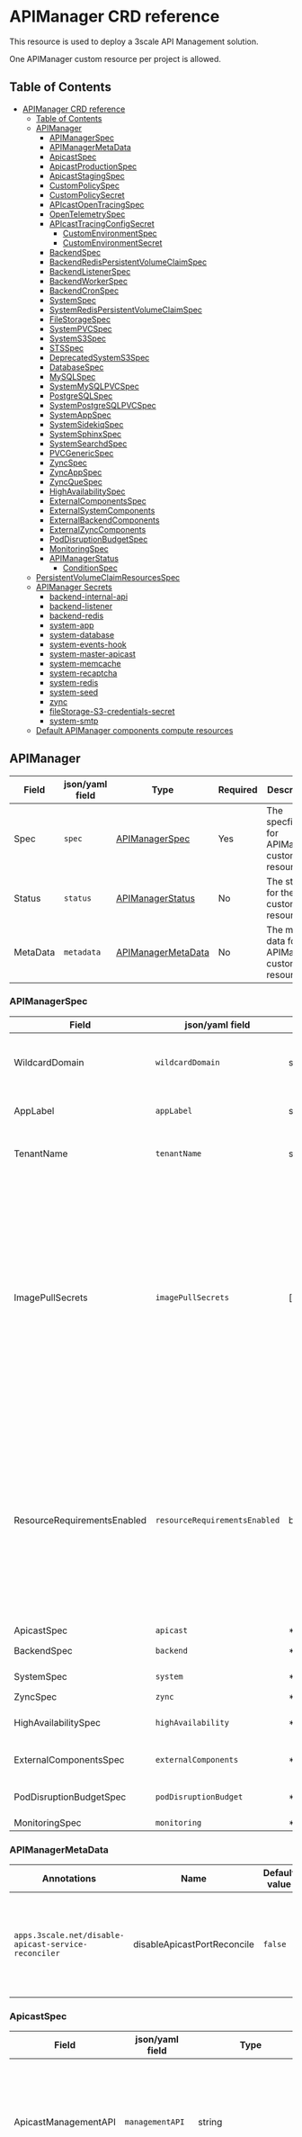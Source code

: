 # APIManager CRD reference

This resource is used to deploy a 3scale API Management solution.

One APIManager custom resource per project is allowed.

## Table of Contents

<!--ts-->
* [APIManager CRD reference](#apimanager-crd-reference)
   * [Table of Contents](#table-of-contents)
   * [APIManager](#apimanager)
      * [APIManagerSpec](#apimanagerspec)
      * [APIManagerMetaData](#apimanagermetadata)
      * [ApicastSpec](#apicastspec)
      * [ApicastProductionSpec](#apicastproductionspec)
      * [ApicastStagingSpec](#apicaststagingspec)
      * [CustomPolicySpec](#custompolicyspec)
      * [CustomPolicySecret](#custompolicysecret)
      * [APIcastOpenTracingSpec](#apicastopentracingspec)
      * [OpenTelemetrySpec](#opentelemetryspec)
      * [APIcastTracingConfigSecret](#apicasttracingconfigsecret)
         * [CustomEnvironmentSpec](#customenvironmentspec)
         * [CustomEnvironmentSecret](#customenvironmentsecret)
      * [BackendSpec](#backendspec)
      * [BackendRedisPersistentVolumeClaimSpec](#backendredispersistentvolumeclaimspec)
      * [BackendListenerSpec](#backendlistenerspec)
      * [BackendWorkerSpec](#backendworkerspec)
      * [BackendCronSpec](#backendcronspec)
      * [SystemSpec](#systemspec)
      * [SystemRedisPersistentVolumeClaimSpec](#systemredispersistentvolumeclaimspec)
      * [FileStorageSpec](#filestoragespec)
      * [SystemPVCSpec](#systempvcspec)
      * [SystemS3Spec](#systems3spec)
      * [STSSpec](#stsspec)
      * [DeprecatedSystemS3Spec](#deprecatedsystems3spec)
      * [DatabaseSpec](#databasespec)
      * [MySQLSpec](#mysqlspec)
      * [SystemMySQLPVCSpec](#systemmysqlpvcspec)
      * [PostgreSQLSpec](#postgresqlspec)
      * [SystemPostgreSQLPVCSpec](#systempostgresqlpvcspec)
      * [SystemAppSpec](#systemappspec)
      * [SystemSidekiqSpec](#systemsidekiqspec)
      * [SystemSphinxSpec](#systemsphinxspec)
      * [SystemSearchdSpec](#systemsearchdspec)
      * [PVCGenericSpec](#pvcgenericspec)
      * [ZyncSpec](#zyncspec)
      * [ZyncAppSpec](#zyncappspec)
      * [ZyncQueSpec](#zyncquespec)
      * [HighAvailabilitySpec](#highavailabilityspec)
      * [ExternalComponentsSpec](#externalcomponentsspec)
      * [ExternalSystemComponents](#externalsystemcomponents)
      * [ExternalBackendComponents](#externalbackendcomponents)
      * [ExternalZyncComponents](#externalzynccomponents)
      * [PodDisruptionBudgetSpec](#poddisruptionbudgetspec)
      * [MonitoringSpec](#monitoringspec)
      * [APIManagerStatus](#apimanagerstatus)
         * [ConditionSpec](#conditionspec)
   * [PersistentVolumeClaimResourcesSpec](#persistentvolumeclaimresourcesspec)
   * [APIManager Secrets](#apimanager-secrets)
      * [backend-internal-api](#backend-internal-api)
      * [backend-listener](#backend-listener)
      * [backend-redis](#backend-redis)
      * [system-app](#system-app)
      * [system-database](#system-database)
      * [system-events-hook](#system-events-hook)
      * [system-master-apicast](#system-master-apicast)
      * [system-memcache](#system-memcache)
      * [system-recaptcha](#system-recaptcha)
      * [system-redis](#system-redis)
      * [system-seed](#system-seed)
      * [zync](#zync)
      * [fileStorage-S3-credentials-secret](#filestorage-s3-credentials-secret)
      * [system-smtp](#system-smtp)
   * [Default APIManager components compute resources](#default-apimanager-components-compute-resources)
<!--te-->

## APIManager

| **Field** | **json/yaml field**| **Type** | **Required** | **Description** |
| --- | --- | --- | --- | --- |
| Spec | `spec` | [APIManagerSpec](#APIManagerSpec) | Yes | The specfication for APIManager custom resource |
| Status | `status` | [APIManagerStatus](#APIManagerStatus) | No | The status for the custom resource  |
| MetaData | `metadata` | [APIManagerMetaData](#APIManagerMetaData) | No | The meta data for APIManager custom resource    |

### APIManagerSpec

| **Field** | **json/yaml field**| **Type** | **Required** | **Default value** | **Description** |
| --- | --- | --- | --- | --- | --- |
| WildcardDomain | `wildcardDomain` | string | Yes | N/A | Root domain for the wildcard routes. Eg. example.com will generate 3scale-admin.example.com. |
| AppLabel | `appLabel` | string | No | `3scale-api-management` | The value of the `app` label that will be applied to the API management solution
| TenantName | `tenantName` | string | No | `3scale` | Tenant name under the root that Admin UI will be available with -admin suffix.
| ImagePullSecrets | `imagePullSecrets` | \[\][corev1.LocalObjectReference](https://kubernetes.io/docs/reference/generated/kubernetes-api/v1.25/#localobjectreference-v1-core) | No | `[ { name: "threescale-registry-auth" } ]` | List of image pull secrets to be used on the managed Deployments ServiceAccounts. See [imagePullSecrets field in K8s ServiceAccount documentation](https://kubernetes.io/docs/reference/generated/kubernetes-api/v1.25/#serviceaccount-v1-core) for details on Image pull secrets. If not specified, `threescale-registry-auth` is used. Secret names that contain `dockercfg-` or `token-` anywhere in part of its name cannot be specified. If an update to this attribute is performed the corresponding Deployment pods have to be redeployed by the user to make the changes effective |
| ResourceRequirementsEnabled | `resourceRequirementsEnabled` | bool | No | `true` | When true, 3Scale API management solution is deployed with the optimal resource requirements and limits. Setting this to false removes those resource requirements. ***Warning*** Only set it to false for development and evaluation environments. When set to `true`, default compute resources are set for the APIManager components. See [Default APIManager components compute resources](#Default-APIManager-components-compute-resources) to see the default assigned values |
| ApicastSpec | `apicast` | \*ApicastSpec | No | See [ApicastSpec](#ApicastSpec) | Spec of the Apicast part |
| BackendSpec | `backend` | \*BackendSpec | No | See [BackendSpec](#BackendSpec) reference | Spec of the Backend part |
| SystemSpec  | `system`  | \*SystemSpec  | No | See [SystemSpec](#SystemSpec) reference | Spec of the System part |
| ZyncSpec    | `zync`    | \*ZyncSpec    | No | See [ZyncSpec](#ZyncSpec) reference | Spec of the Zync part    |
| HighAvailabilitySpec | `highAvailability` | \*HighAvailabilitySpec | No | **[DEPRECATED**] See [ExternalComponentsSpec](#ExternalComponentsSpec) reference | |
| ExternalComponentsSpec | `externalComponents` | \*ExternalComponentsSpec | No | See [ExternalComponentsSpec](#ExternalComponentsSpec) reference | Spec of the ExternalComponentsSpec part |
| PodDisruptionBudgetSpec | `podDisruptionBudget` | \*PodDisruptionBudgetSpec | No | See [PodDisruptionBudgetSpec](#PodDisruptionBudgetSpec) reference | Spec of the PodDisruptionBudgetSpec part |
| MonitoringSpec | `monitoring` | \*MonitoringSpec | No | Disabled | [MonitoringSpec](#MonitoringSpec) reference |

### APIManagerMetaData

| **Annotations**  | **Name** | **Default value** | **Description** |
| --- | --- | --- | --- |
| `apps.3scale.net/disable-apicast-service-reconciler` | disableApicastPortReconcile | `false` | Can be `true` or `false` - will disable apicast service port reconcile when true |

### ApicastSpec

| **Field** | **json/yaml field**| **Type** | **Required** | **Default value** | **Description** |
| --- | --- | --- | --- | --- | --- |
| ApicastManagementAPI | `managementAPI` | string | No | `status` | Scope of the APIcast Management API. Can be disabled, status or debug. At least status required for health checks |
| OpenSSLVerify | `openSSLVerify` | bool | No | `false` | Turn on/off the OpenSSL peer verification when downloading the configuration |
| IncludeResponseCodes  | `responseCodes` | bool | No | `true` | Enable logging response codes in APIcast |
| RegistryURL | `registryURL` | string | No | `http://apicast-staging:8090/policies` | The URL to point to APIcast policies registry management |
| Image | `image` | string | No | nil | Used to overwrite the desired container image for Apicast |
| ProductionSpec | `productionSpec` | \*ApicastProductionSpec | No | See [ApicastProductionSpec](#ApicastProductionSpec) reference | Spec of APIcast production part |
| StagingSpec | `stagingSpec` | \*ApicastStagingSpec | No | See [ApicastStagingSpec](#ApicastStagingSpec) reference | Spec of APIcast staging part |

### ApicastProductionSpec

| **Field** | **json/yaml field**| **Type** | **Required** | **Default value** | **Description** |
| --- | --- | --- | --- | --- | --- |
| Replicas | `replicas` | integer | No | 1 | Number of Pod replicas of the `apicast-production` deployment |
| Affinity | `affinity` | [v1.Affinity](https://kubernetes.io/docs/reference/generated/kubernetes-api/v1.25/#affinity-v1-core) | No | `nil` | Affinity is a group of affinity scheduling rules |
| Tolerations | `tolerations` | \[\][v1.Tolerations](https://kubernetes.io/docs/reference/generated/kubernetes-api/v1.25/#toleration-v1-core) | No | `nil` | Tolerations allow pods to schedule onto nodes with matching taints |
| Resources | `resources` | [v1.ResourceRequirements](https://kubernetes.io/docs/reference/generated/kubernetes-api/v1.25/#resourcerequirements-v1-core) | No | `nil` | Resources describes the compute resource requirements. Takes precedence over `spec.resourceRequirementsEnabled` with replace behavior |
| Workers | `workers` | integer | No | Automatically computed. Check [apicast doc](https://github.com/3scale/APIcast/blob/master/doc/parameters.md#apicast_workers) for further info. | Defines the number of worker processes |
| LogLevel | `logLevel` | string | No | N/A | Log level for the OpenResty logs  (see [docs](https://github.com/3scale/APIcast/blob/master/doc/parameters.md#apicast_log_level)) |
| CustomPolicies | `customPolicies` | [][CustomPolicySpec](#CustomPolicySpec) | No | N/A | List of custom policies |
| OpenTracing | `openTracing` | [APIcastOpenTracingSpec](#APIcastOpenTracingSpec) | No | N/A | **[DEPRECATED]** Use `openTelementry` instead. Contains the OpenTracing integration configuration |
| OpenTelemetry | `openTelemetry` | [OpenTelemetrySpec](#OpenTelemetrySpec) | No | N/A | contains the OpenTelemetry integration configuration |
| CustomEnvironments | `customEnvironments` | [][CustomEnvironmentSpec](#CustomEnvironmentSpec) | No | N/A | List of custom environments |
| HTTPSPort | `httpsPort` | int | No | **8443** only when `httpsCertificateSecretRef` is provided | Controls on which port APIcast should start listening for HTTPS connections. Do not use `8080` as HTTPS port (see [docs](https://github.com/3scale/APIcast/blob/master/doc/parameters.md#apicast_https_port)) |
| HTTPSVerifyDepth | `httpsVerifyDepth` | int | No | N/A | Defines the maximum length of the client certificate chain. (see [docs](https://github.com/3scale/APIcast/blob/master/doc/parameters.md#apicast_https_verify_depth)) |
| HTTPSCertificateSecretRef | `httpsCertificateSecretRef` | LocalObjectReference | No | APIcast has a default certificate used when `httpsPort` is provided | References secret containing the X.509 certificate in the PEM format and the X.509 certificate secret key |
| AllProxy | `allProxy` | string | No | N/A | Specifies a HTTP(S) proxy to be used for connecting to services if a protocol-specific proxy is not specified. Authentication is not supported. Format is: `<scheme>://<host>:<port>` (see [docs](https://github.com/3scale/APIcast/blob/master/doc/parameters.md#all_proxy-all_proxy)) |
| HTTPProxy | `httpProxy` | string | No | N/A | Specifies a HTTP(S) Proxy to be used for connecting to HTTP services. Authentication is not supported. Format is: `<scheme>://<host>:<port>` (see [docs](https://github.com/3scale/APIcast/blob/master/doc/parameters.md#http_proxy-http_proxy)) |
| HTTPSProxy | `httpsProxy` | string | No | N/A | Specifies a HTTP(S) Proxy to be used for connecting to HTTPS services. Authentication is not supported. Format is: `<scheme>://<host>:<port>` (see [docs](https://github.com/3scale/APIcast/blob/master/doc/parameters.md#https_proxy-https_proxy)) |
| NoProxy | `noProxy` | string | No | N/A | Specifies a comma-separated list of hostnames and domain names for which the requests should not be proxied. Setting to a single `*` character, which matches all hosts, effectively disables the proxy (see [docs](https://github.com/3scale/APIcast/blob/master/doc/parameters.md#no_proxy-no_proxy)) |
| ServiceCacheSize | `serviceCacheSize` | int | No | N/A | Specifies the number of services that APICast can store in the internal cache (see [docs](https://github.com/3scale/APIcast/blob/master/doc/parameters.md#apicast_service_cache_size)) |
| PriorityClassName         | `priorityClassName`         | string                                                                                                                                   | No           | N/A                                                                                                                                            | If specified, indicates the pod's priority. "system-node-critical" and "system-cluster-critical" are two special keywords which indicate the highest priorities with the former being the highest priority. Any other name must be defined by creating a PriorityClass object with that name. If not specified, the pod priority will be default or zero if there is no default. (see [docs](https://kubernetes.io/docs/concepts/scheduling-eviction/pod-priority-preemption/))  |
| TopologySpreadConstraints | `topologySpreadConstraints` | \[\][v1.TopologySpreadConstraint](https://kubernetes.io/docs/reference/generated/kubernetes-api/v1.25/#topologyspreadconstraint-v1-core) | No | `nil` | Specifies how to spread matching pods among the given topology |
| Labels | `labels` | map[string]string | No | `nil ` | Specifies labels that should be added to component |
| Annotations | `annotations` | map[string]string | No | `nil ` | Specifies Annotations that should be added to component |
| Hpa | `hpa` | bool | No | `nil` | Enables the horizontal pod autoscaling with default values |



### ApicastStagingSpec

| **Field** | **json/yaml field**| **Type** | **Required** | **Default value** | **Description** |
| --- | --- | --- | --- | --- | --- |
| Replicas | `replicas` | integer | No | 1 | Number of Pod replicas of the `apicast-staging` deployment |
| Affinity | `affinity` | [v1.Affinity](https://kubernetes.io/docs/reference/generated/kubernetes-api/v1.25/#affinity-v1-core) | No | `nil` | Affinity is a group of affinity scheduling rules |
| Tolerations | `tolerations` | \[\][v1.Tolerations](https://kubernetes.io/docs/reference/generated/kubernetes-api/v1.25/#toleration-v1-core) | No | `nil` | Tolerations allow pods to schedule onto nodes with matching taints |
| Resources | `resources` | [v1.ResourceRequirements](https://kubernetes.io/docs/reference/generated/kubernetes-api/v1.25/#resourcerequirements-v1-core) | No | `nil` | Resources describes the compute resource requirements. Takes precedence over `spec.resourceRequirementsEnabled` with replace behavior |
| LogLevel | `logLevel` | string | No | N/A | Log level for the OpenResty logs  (see [docs](https://github.com/3scale/APIcast/blob/master/doc/parameters.md#apicast_log_level)) |
| CustomPolicies | `customPolicies` | [][CustomPolicySpec](#CustomPolicySpec) | No | N/A | List of custom policies |
| OpenTracing | `openTracing` | [APIcastOpenTracingSpec](#APIcastOpenTracingSpec) | No | N/A | **[DEPRECATED]** Use `openTelementry` instead. Contains the OpenTracing integration configuration |
| OpenTelemetry | `openTelemetry` | [OpenTelemetrySpec](#OpenTelemetrySpec) | No | N/A | contains the OpenTelemetry integration configuration |
| CustomEnvironments | `customEnvironments` | [][CustomEnvironmentSpec](#CustomEnvironmentSpec) | No | N/A | List of custom environments |
| HTTPSPort | `httpsPort` | int | No | **8443** only when `httpsCertificateSecretRef` is provided | Controls on which port APIcast should start listening for HTTPS connections. Do not use `8080` as HTTPS port (see [docs](https://github.com/3scale/APIcast/blob/master/doc/parameters.md#apicast_https_port)) |
| HTTPSVerifyDepth | `httpsVerifyDepth` | int | No | N/A | Defines the maximum length of the client certificate chain. (see [docs](https://github.com/3scale/APIcast/blob/master/doc/parameters.md#apicast_https_verify_depth)) |
| HTTPSCertificateSecretRef | `httpsCertificateSecretRef` | LocalObjectReference | No | APIcast has a default certificate used when `httpsPort` is provided | References secret containing the X.509 certificate in the PEM format and the X.509 certificate secret key |
| AllProxy | `allProxy` | string | No | N/A | Specifies a HTTP(S) proxy to be used for connecting to services if a protocol-specific proxy is not specified. Authentication is not supported. Format is: `<scheme>://<host>:<port>` (see [docs](https://github.com/3scale/APIcast/blob/master/doc/parameters.md#all_proxy-all_proxy)) |
| HTTPProxy | `httpProxy` | string | No | N/A | Specifies a HTTP(S) Proxy to be used for connecting to HTTP services. Authentication is not supported. Format is: `<scheme>://<host>:<port>` (see [docs](https://github.com/3scale/APIcast/blob/master/doc/parameters.md#http_proxy-http_proxy)) |
| HTTPSProxy | `httpsProxy` | string | No | N/A | Specifies a HTTP(S) Proxy to be used for connecting to HTTPS services. Authentication is not supported. Format is: `<scheme>://<host>:<port>` (see [docs](https://github.com/3scale/APIcast/blob/master/doc/parameters.md#https_proxy-https_proxy)) |
| NoProxy | `noProxy` | string | No | N/A | Specifies a comma-separated list of hostnames and domain names for which the requests should not be proxied. Setting to a single `*` character, which matches all hosts, effectively disables the proxy (see [docs](https://github.com/3scale/APIcast/blob/master/doc/parameters.md#no_proxy-no_proxy)) |
| ServiceCacheSize | `serviceCacheSize` | int | No | N/A | Specifies the number of services that APICast can store in the internal cache (see [docs](https://github.com/3scale/APIcast/blob/master/doc/parameters.md#apicast_service_cache_size)) |
| PriorityClassName         | `priorityClassName`         | string                                                                                                                                   | No           | N/A                                                                                                                                            | If specified, indicates the pod's priority. "system-node-critical" and "system-cluster-critical" are two special keywords which indicate the highest priorities with the former being the highest priority. Any other name must be defined by creating a PriorityClass object with that name. If not specified, the pod priority will be default or zero if there is no default. (see [docs](https://kubernetes.io/docs/concepts/scheduling-eviction/pod-priority-preemption/)) |
| TopologySpreadConstraints | `topologySpreadConstraints` | \[\][v1.TopologySpreadConstraint](https://kubernetes.io/docs/reference/generated/kubernetes-api/v1.25/#topologyspreadconstraint-v1-core) | No           | `nil`                                                                                                                                          | Specifies how to spread matching pods among the given topology                                                                                                                                                                                                                                          |
| Labels                    | `labels`                    | map[string]string                                                                                                                        | No           | `nil `                                                                                                                                         | Specifies labels that should be added to component                                                                                                                                                                                                                                                                                   |
| Annotations          | `annotations`                    | map[string]string  | No           | `nil `  | Specifies Annotations that should be added to component   |

### CustomPolicySpec

| **json/yaml field** | **Type** | **Required** | **Default value** | **Description** |
| --- | --- | --- | --- | --- |
| `name` | string | Yes | N/A | Name |
| `version` | string | Yes | N/A | Version |
| `secretRef` | LocalObjectReference | Yes | N/A | Secret reference with the policy content. See [CustomPolicySecret](#CustomPolicySecret) for more information.

### CustomPolicySecret

Contains custom policy specific content. Two files,  `init.lua` and `apicast-policy.json`, are required, but more can be added optionally.

Some examples are available [here](/doc/adding-custom-policies.md)

| **Field** | **Description** |
| --- | --- |
| `init.lua` | Custom policy lua code entry point |
| `apicast-policy.json` | Custom policy metadata |

### APIcastOpenTracingSpec
| **Field** | **json/yaml field** | **Type** | **Required** | **Default value** | **Description** |
| --- | --- | --- | --- | --- | --- |
| Enabled | `enabled` | bool | No | `false` | Controls whether OpenTracing integration with APIcast is enabled. By default it is not enabled |
| TracingLibrary | `tracingLibrary` | string | No | `jaeger` | Controls which OpenTracing library is loaded. At the moment the supported values are: `jaeger`. If not set, `jaeger` will be used |
| TracingConfigSecretRef | `tracingConfigSecretRef` | LocalObjectReference | No | tracing library-specific default | Secret reference with the tracing library-specific configuration. Each supported tracing library provides a default configuration file which is used if `tracingConfigSecretRef` is not specified. See [APIcastTracingConfigSecret](#APIcastTracingConfigSecret) for more information. |

### OpenTelemetrySpec
| **json/yaml field** | **Type** | **Required** | **Default value** | **Description** |
| --- | --- | --- | --- | --- |
| `enabled` | bool | No | `false` | Controls whether opentelemetry based gateway instrumentation is enabled or not. By default it is **disabled** |
| `tracingConfigSecretRef` | *LocalObjectReference* | No | None | Secret reference with the [opentelemetry tracing configuration](https://github.com/open-telemetry/opentelemetry-cpp-contrib/tree/main/instrumentation/nginx). |
| `tracingConfigSecretKey` | string | No | If unspecified, the first secret key in lexicographical order will be referenced as tracing configuration | The secret key used as tracing configuration |

**Watch for secret changes**

By default, content changes in the secret will not be noticed by the 3scale operator.
The 3scale operator allows monitoring the secret for changes adding the `apimanager.apps.3scale.net/watched-by=apimanager` label.
With that label in place, when the content of the secret is changed, the operator will get notified.
Then, the operator will rollout apicast deployment to make the changes effective.
The operator will not take *ownership* of the secret in any way.

### APIcastTracingConfigSecret

| **Field** | **Description** |
| --- | --- |
| `config` | Tracing library-specific configuration |

*NOTE*: Once apicast has been deployed, the content of the secret should not be updated externally.
If the content of the secret is updated externally, after apicast has been deployed, the container can automatically see the changes.
However, apicast has the environment already loaded and it does not change the behavior.

If the custom environment content needs to be changed, there are two options:

* [**recommended way**] Create another secret with a different name and update the APIcast custom resource field `spec.apicast.<apicast-environment>.openTracing.tracingConfigSecretRef.name`. The operator will trigger a rolling update loading the new custom environment content.
* Update the existing secret content and redeploy apicast turning `spec.replicas` to 0 and then back to the previous value.

#### CustomEnvironmentSpec

| **json/yaml field** | **Type** | **Required** | **Default value** | **Description** |
| --- | --- | --- | --- | --- |
| `secretRef` | LocalObjectReference | Yes | N/A | Secret reference with the custom environment content. See [CustomEnvironmentSecret](#CustomEnvironmentSecret) for more information.

#### CustomEnvironmentSecret

Generic (`opaque`) type secret holding one or more custom environments.
The operator will load in the APIcast container all the files (keys) found in the secret.

Some examples are available [here](/doc/adding-apicast-custom-environments.md)

| **Field** | **Description** |
| --- | --- |
| *filename* | Custom environment lua code |


### BackendSpec

| **Field** | **json/yaml field**| **Type** | **Required** | **Default value** | **Description** |
| --- | --- | --- | --- | --- | --- |
| Image | `image` | string | No | nil | Used to overwrite the desired container image for Backend |
| RedisImage | `redisImage` | string | No | nil | Used to overwrite the desired Redis image for the Redis used by backend. Only takes effect when redis is not managed externally |
| RedisAffinity | `redisAffinity` | [v1.Affinity](https://kubernetes.io/docs/reference/generated/kubernetes-api/v1.25/#affinity-v1-core) | No | `nil` | Affinity is a group of affinity scheduling rules. Only takes effect when redis is not managed externally |
| RedisTolerations | `redisTolerations` | \[\][v1.Tolerations](https://kubernetes.io/docs/reference/generated/kubernetes-api/v1.25/#toleration-v1-core) | No | `nil` | Tolerations allow pods to schedule onto nodes with matching taints. Only takes effect when redis is not managed externally |
| RedisResources | `redisResources` | [v1.ResourceRequirements](https://kubernetes.io/docs/reference/generated/kubernetes-api/v1.25/#resourcerequirements-v1-core) | No | `nil` | RedisResources describes the compute resource requirements. Takes precedence over `spec.resourceRequirementsEnabled` with replace behavior |
| RedisPersistentVolumeClaimSpec | `redisPersistentVolumeClaim` | \*[BackendRedisPersistentVolumeClaimSpec](#BackendRedisPersistentVolumeClaimSpec) | No | nil | Backend's Redis PersistentVolumeClaim configuration options. Only takes effect when redis is not managed externally |
| ListenerSpec | `listenerSpec` | \*BackendListenerSpec | No | See [BackendListenerSpec](#BackendListenerSpec) reference | Spec of Backend Listener part |
| WorkerSpec | `workerSpec` | \*BackendWorkerSpec | No | See [BackendWorkerSpec](#BackendWorkerSpec) reference | Spec of Backend Worker part |
| CronSpec | `cronSpec` | \*BackendCronSpec | No | See [BackendCronSpec](#BackendCronSpec) reference | Spec of Backend Cron part |
| RedisPriorityClassName         | `redisPriorityClassName`         | string                                                                                                                                    | No           | N/A                                                                                                                                            | If specified, indicates the pod's priority. "system-node-critical" and "system-cluster-critical" are two special keywords which indicate the highest priorities with the former being the highest priority. Any other name must be defined by creating a PriorityClass object with that name. If not specified, the pod priority will be default or zero if there is no default. (see [docs](https://kubernetes.io/docs/concepts/scheduling-eviction/pod-priority-preemption/)) |
| RedisTopologySpreadConstraints | `redisTopologySpreadConstraints` | \[\][v1.TopologySpreadConstraint](https://kubernetes.io/docs/reference/generated/kubernetes-api/v1.25/#topologyspreadconstraint-v1-core) | No           | `nil`                                                                                                                                          | Specifies how to spread matching pods among the given topology                                                                                                                                                                                                                                          |
| RedisLabels                    | `redisLabels`                    | map[string]string                                                                                                                        | No           | `nil `                                                                                                                                         | Specifies labels that should be added to component                                                                                                                                                                                                                                                                                   |
| RedisAnnotations                    | `redisAnnotations`                    | map[string]string                                                                                                                        | No           | `nil `                                                                                                                                         | Specifies Annotations that should be added to component   |

### BackendRedisPersistentVolumeClaimSpec

| **Field** | **json/yaml field**| **Type** | **Required** | **Default value** | **Description** |
| --- | --- | --- | --- | --- | --- |
| StorageClassName | `storageClassName` | string | No | nil | The Storage Class to be used by the PVC |

### BackendListenerSpec

| **Field** | **json/yaml field**| **Type** | **Required** | **Default value** | **Description** |
| --- | --- | --- | --- | --- | --- |
| Replicas | `replicas` | integer | No | 1 | Number of Pod replicas of the `backend-listener` deployment |
| Affinity | `affinity` | [v1.Affinity](https://kubernetes.io/docs/reference/generated/kubernetes-api/v1.25/#affinity-v1-core) | No | `nil` | Affinity is a group of affinity scheduling rules |
| Tolerations | `tolerations` | \[\][v1.Tolerations](https://kubernetes.io/docs/reference/generated/kubernetes-api/v1.25/#toleration-v1-core) | No | `nil` | Tolerations allow pods to schedule onto nodes with matching taints |
| Resources | `resources` | [v1.ResourceRequirements](https://kubernetes.io/docs/reference/generated/kubernetes-api/v1.25/#resourcerequirements-v1-core) | No | `nil` | Resources describes the compute resource requirements. Takes precedence over `spec.resourceRequirementsEnabled` with replace behavior |
| PriorityClassName | `priorityClassName` | string | No | N/A | If specified, indicates the pod's priority. "system-node-critical" and "system-cluster-critical" are two special keywords which indicate the highest priorities with the former being the highest priority. Any other name must be defined by creating a PriorityClass object with that name. If not specified, the pod priority will be default or zero if there is no default. (see [docs](https://kubernetes.io/docs/concepts/scheduling-eviction/pod-priority-preemption/)) |
| TopologySpreadConstraints | `topologySpreadConstraints` | \[\][v1.TopologySpreadConstraint](https://kubernetes.io/docs/reference/generated/kubernetes-api/v1.25/#topologyspreadconstraint-v1-core) | No | `nil` | Specifies how to spread matching pods among the given topology |
| Labels | `labels` | map[string]string | No | `nil ` | Specifies labels that should be added to component |
| Annotations | `annotations` | map[string]string | No | `nil ` | Specifies Annotations that should be added to component |
| HpaSpec | `hpa` | bool | No | `nil` | Enables the horizontal pod autoscaling with default values |


### BackendWorkerSpec

| **Field** | **json/yaml field**| **Type** | **Required** | **Default value** | **Description** |
| --- | --- | --- | --- | --- | --- |
| Replicas | `replicas` | integer | No | 1 | Number of Pod replicas of the `backend-worker` deployment |
| Affinity | `affinity` | [v1.Affinity](https://kubernetes.io/docs/reference/generated/kubernetes-api/v1.25/#affinity-v1-core) | No | `nil` | Affinity is a group of affinity scheduling rules |
| Tolerations | `tolerations` | \[\][v1.Tolerations](https://kubernetes.io/docs/reference/generated/kubernetes-api/v1.25/#toleration-v1-core) | No | `nil` | Tolerations allow pods to schedule onto nodes with matching taints |
| Resources | `resources` | [v1.ResourceRequirements](https://kubernetes.io/docs/reference/generated/kubernetes-api/v1.25/#resourcerequirements-v1-core) | No | `nil` | Resources describes the compute resource requirements. Takes precedence over `spec.resourceRequirementsEnabled` with replace behavior |
| PriorityClassName | `priorityClassName` | string | No | N/A | If specified, indicates the pod's priority. "system-node-critical" and "system-cluster-critical" are two special keywords which indicate the highest priorities with the former being the highest priority. Any other name must be defined by creating a PriorityClass object with that name. If not specified, the pod priority will be default or zero if there is no default. (see [docs](https://kubernetes.io/docs/concepts/scheduling-eviction/pod-priority-preemption/)) |
| TopologySpreadConstraints | `topologySpreadConstraints` | \[\][v1.TopologySpreadConstraint](https://kubernetes.io/docs/reference/generated/kubernetes-api/v1.25/#topologyspreadconstraint-v1-core) | No | `nil` | Specifies how to spread matching pods among the given topology | 
| Labels | `labels` | map[string]string | No | `nil ` | Specifies labels that should be added to component |
| Annotations | `annotations` | map[string]string | No | `nil ` | Specifies Annotations that should be added to component |
| HpaSpec | `hpa` | bool | No | `nil` | Enable the horizontal pod autoscaling with default values |

### BackendCronSpec

| **Field** | **json/yaml field**| **Type** | **Required** | **Default value** | **Description** |
| --- | --- | --- | --- | --- | --- |
| Replicas | `replicas` | integer | No | 1 | Number of Pod replicas of the `backend-cron` deployment |
| Affinity | `affinity` | [v1.Affinity](https://kubernetes.io/docs/reference/generated/kubernetes-api/v1.25/#affinity-v1-core) | No | `nil` | Affinity is a group of affinity scheduling rules |
| Tolerations | `tolerations` | \[\][v1.Tolerations](https://kubernetes.io/docs/reference/generated/kubernetes-api/v1.25/#toleration-v1-core) | No | `nil` | Tolerations allow pods to schedule onto nodes with matching taints |
| Resources | `resources` | [v1.ResourceRequirements](https://kubernetes.io/docs/reference/generated/kubernetes-api/v1.25/#resourcerequirements-v1-core) | No | `nil` | Resources describes the compute resource requirements. Takes precedence over `spec.resourceRequirementsEnabled` with replace behavior |
| PriorityClassName         | `priorityClassName`         | string                                                                                                                                    | No           | N/A                                                                                                                                            | If specified, indicates the pod's priority. "system-node-critical" and "system-cluster-critical" are two special keywords which indicate the highest priorities with the former being the highest priority. Any other name must be defined by creating a PriorityClass object with that name. If not specified, the pod priority will be default or zero if there is no default. (see [docs](https://kubernetes.io/docs/concepts/scheduling-eviction/pod-priority-preemption/))                                                                                                                                                                                                                                                                              |
| TopologySpreadConstraints | `topologySpreadConstraints` | \[\][v1.TopologySpreadConstraint](https://kubernetes.io/docs/reference/generated/kubernetes-api/v1.25/#topologyspreadconstraint-v1-core) | No           | `nil`                                                                                                                                          | Specifies how to spread matching pods among the given topology                                                                                                                                                                                                                                          |
| Labels                    | `labels`                    | map[string]string                                                                                                                        | No           | `nil `                                                                                                                                         | Specifies labels that should be added to component                                                                                                                                                                                                                                                                                   |
| Annotations          | `annotations`                    | map[string]string  | No           | `nil `  | Specifies Annotations that should be added to component   |

### SystemSpec

| **Field** | **json/yaml field**| **Type** | **Required** | **Default value** | **Description** |
| --- | --- | --- | --- | --- | --- |
| Image | `image` | string | No | nil | Used to overwrite the desired container image for System |
| RedisImage | `redisImage` | string | No | nil | Used to overwrite the desired Redis image for the Redis used by System. Only takes effect when redis is not managed externally |
| RedisPersistentVolumeClaimSpec | `redisPersistentVolumeClaim` | \*[SystemRedisPersistentVolumeClaimSpec](#SystemRedisPersistentVolumeClaimSpec) | No | nil | System's Redis PersistentVolumeClaim configuration options. Only takes effect when redis is not managed externally |
| RedisAffinity | `redisAffinity` | [v1.Affinity](https://kubernetes.io/docs/reference/generated/kubernetes-api/v1.25/#affinity-v1-core) | No | `nil` | Affinity is a group of affinity scheduling rules. Only takes effect when redis is not managed externally |
| RedisTolerations | `redisTolerations` | \[\][v1.Tolerations](https://kubernetes.io/docs/reference/generated/kubernetes-api/v1.25/#toleration-v1-core) | No | `nil` | Tolerations allow pods to schedule onto nodes with matching taints. Only takes effect when redis is not managed externally |
| RedisResources | `redisResources` | [v1.ResourceRequirements](https://kubernetes.io/docs/reference/generated/kubernetes-api/v1.25/#resourcerequirements-v1-core) | No | `nil` | RedisResources describes the compute resource requirements. Takes precedence over `spec.resourceRequirementsEnabled` with replace behavior |
| MemcachedImage | `memcachedImage` | string | No | nil | Used to overwrite the desired Memcached image for the Memcached used by System |
| MemcachedAffinity | `memcachedAffinity` | [v1.Affinity](https://kubernetes.io/docs/reference/generated/kubernetes-api/v1.25/#affinity-v1-core) | No | `nil` | Affinity is a group of affinity scheduling rules |
| MemcachedTolerations | `memcachedTolerations` | \[\][v1.Tolerations](https://kubernetes.io/docs/reference/generated/kubernetes-api/v1.25/#toleration-v1-core) | No | `nil` | Tolerations allow pods to schedule onto nodes with matching taints |
| MemcachedResources | `memcachedResources` | [v1.ResourceRequirements](https://kubernetes.io/docs/reference/generated/kubernetes-api/v1.25/#resourcerequirements-v1-core) | No | `nil` | MemcachedResources describes the compute resource requirements. Takes precedence over `spec.resourceRequirementsEnabled` with replace behavior |
| FileStorageSpec | `fileStorage` | \*SystemFileStorageSpec | No | See [FileStorageSpec](#FileStorageSpec) specification | Spec of the System's File Storage part |
| DatabaseSpec | `database` | \*SystemDatabaseSpec | No | See [DatabaseSpec](#DatabaseSpec) specification | Spec of the System's Database part |
| AppSpec | `appSpec` | \*SystemAppSpec | No | See [SystemAppSpec](#SystemAppSpec) reference | Spec of System App part |
| SidekiqSpec | `sidekiqSpec` | \*SystemSidekiqSpec | No | See [SystemSidekiqSpec](#SystemSidekiqSpec) reference | Spec of System Sidekiq part |
| SphinxSpec | `sphinxSpec` | \*SystemSphinxSpex | No | **DEPRECATED** Use `SearchdSpec` instead. See [SystemSphinxSpec](#SystemSphinxSpec) reference | Spec of System's Sphinx part |
| SearchdSpec | `searchdSpec` | [SystemSearchdSpec](#SystemSearchdSpec) | No | See [SystemSearchdSpec](#SystemSearchdSpec) reference | Spec of System's Searchd component |
| MemcachedPriorityClassName | `memcachedPriorityClassName`         | string                                                                                                                                    | No           | N/A                                                                                                                                            | If specified, indicates the pod's priority. "system-node-critical" and "system-cluster-critical" are two special keywords which indicate the highest priorities with the former being the highest priority. Any other name must be defined by creating a PriorityClass object with that name. If not specified, the pod priority will be default or zero if there is no default. (see [docs](https://kubernetes.io/docs/concepts/scheduling-eviction/pod-priority-preemption/)) |
| MemcachedTopologySpreadConstraints | `memcachedTopologySpreadConstraints` | \[\][v1.TopologySpreadConstraint](https://kubernetes.io/docs/reference/generated/kubernetes-api/v1.25/#topologyspreadconstraint-v1-core) | No           | `nil`                                                                                                                                          | Specifies how to spread matching pods among the given topology                                                                                                                                                                                                                                          |
| MemcachedLabels                    | `memcachedLabels`                    | map[string]string                                                                                                                        | No           | `nil `                                                                                                                                         | Specifies labels that should be added to component                                                                                                                                                                                                                                                                                   |
| RedisPriorityClassName             | `redisPriorityClassName`             | string                                                                                                                                    | No           | N/A                                                                                                                                            | If specified, indicates the pod's priority. "system-node-critical" and "system-cluster-critical" are two special keywords which indicate the highest priorities with the former being the highest priority. Any other name must be defined by creating a PriorityClass object with that name. If not specified, the pod priority will be default or zero if there is no default. (see [docs](https://kubernetes.io/docs/concepts/scheduling-eviction/pod-priority-preemption/)) |
| RedisTopologySpreadConstraints     | `redisTopologySpreadConstraints`     | \[\][v1.TopologySpreadConstraint](https://kubernetes.io/docs/reference/generated/kubernetes-api/v1.25/#topologyspreadconstraint-v1-core) | No           | `nil`                                                                                                                                          | Specifies how to spread matching pods among the given topology                                                                                                                                                                                                                                          |
| RedisLabels                        | `redisLabels`                        | map[string]string                                                                                                                        | No           | `nil `                                                                                                                                         | Specifies labels that should be added to component                                                                                                                                                                                                                                                                                   |
| RedisAnnotations          | `redisAnnotations`                    | map[string]string  | No           | `nil `  | Specifies Annotations that should be added to component   |

### SystemRedisPersistentVolumeClaimSpec

| **Field** | **json/yaml field**| **Type** | **Required** | **Default value** | **Description** |
| --- | --- | --- | --- | --- | --- |
| StorageClassName | `storageClassName` | string | No | nil | The Storage Class to be used by the PVC |

### FileStorageSpec

| **Field** | **json/yaml field**| **Type** | **Required** | **Default value** | **Description** |
| --- | --- | --- | --- | --- | --- |
| PVC | `persistentVolumeClaim` | [PVCGenericSpec](#PVCGenericSpec) | No | nil | PersistentVolumeClaim spec for the System shared storage |
| DeprecatedS3  | `amazonSimpleStorageService` | \*DeprecatedSystemS3Spec | No | nil | DEPRECATED [DeprecatedSystemS3Spec](#DeprecatedSystemS3Spec). Used to use S3 as the System's file storage. See [SystemS3Spec](#SystemS3Spec) |
| S3  | `simpleStorageService` | \*SystemS3Spec | No | nil | Used to use S3 as the System's file storage. See [SystemS3Spec](#SystemS3Spec) |

Only one of the fields can be chosen. If no field is specified then PVC is used.

### SystemPVCSpec

| **Field** | **json/yaml field**| **Type** | **Required** | **Default value** | **Description** |
| --- | --- | --- | --- | --- | --- |
| StorageClassName | `storageClassName` | string | No | nil | The Storage Class to be used by the PVC |
| Resources | `resources` | [PersistentVolumeClaimResourcesSpec](#PersistentVolumeClaimResourcesSpec) | No | nil | The minimum resources the volume should have. Resources will not take any effect when VolumeName is provided. This parameter is not updateable when the underlying PV is not resizable. |
| VolumeName | `volumeName` | string | No | nil | The binding reference to the existing PersistentVolume backing this claim |

### SystemS3Spec

| **Field**     | **json/yaml field**      | **Type**                                                                                                                         | **Required** | **Default value** | **Description**                                                                                                                                                                                                                                                                 |
|---------------|--------------------------|----------------------------------------------------------------------------------------------------------------------------------|--------------|-------------------|---------------------------------------------------------------------------------------------------------------------------------------------------------------------------------------------------------------------------------------------------------------------------------|
| Configuration | `configurationSecretRef` | [corev1.LocalObjectReference](https://kubernetes.io/docs/reference/generated/kubernetes-api/v1.25/#localobjectreference-v1-core) | Yes          | N/A               | Local object reference to the secret to be used where the AWS configuration is stored. See [LocalObjectReference](https://kubernetes.io/docs/reference/generated/kubernetes-api/v1.25/#localobjectreference-v1-core) on how to specify the local object reference to the secret |
| STS           | `sts`                    | [STSSpec](#STSSpec) | No | IAM S3 authentication | STS spec object |

The secret name specified in the `configurationSecretRef` field must be
pre-created by the user before creating the APIManager custom resource.
Otherwise the operator will complain about it. See the
[fileStorage S3 credentials secret](#fileStorage-S3-credentials-secret)
specification to see what fields the secret should have and the values
that should be set on it.

### STSSpec

| *yaml Field* | **Type** | **Required** | **Default value** | **Description** |
| --- | --- | --- | --- | --- |
| `enabled` | bool | No | `false` | Enable Secure Token Service for  short-term, limited-privilege security credentials |
| `audience` | string | No | `openshift` | The ID the token is intended for. This field does not have any effect when STS is not enabled. |


### DeprecatedSystemS3Spec
**DEPRECATED** Setting fields here has no effect. Use [SystemS3Spec](#SystemS3Spec) instead

| **Field** | **json/yaml field**| **Type** | **Required** | **Default value** | **Description** |
| --- | --- | --- | --- | --- | --- |
| AWSBucket | `awsBucket` | string | Yes | N/A | **DEPRECATED** Use [SystemS3Spec](#SystemS3Spec) instead |
| AWSRegion | `awsRegion` | string | Yes | N/A | **DEPRECATED** Use [SystemS3Spec](#SystemS3Spec) instead |
| AWSCredentials | `awsCredentialsSecret` | **DEPRECATED** Use [SystemS3Spec](#SystemS3Spec) instead |

### DatabaseSpec

Note: Deploying databases internally with this section is meant for evaluation purposes. Check [ExternalComponentsSpec](#ExternalComponentsSpec) for production ready recommended deployments.

| **Field** | **json/yaml field**| **Type** | **Required** | **Default value** | **Description** |
| --- | --- | --- | --- | --- | --- |
| MySQL | `mysql`| \*SystemMySQLSpec | No | nil | Enable MySQL database as System's database. Only takes effect when the instance is not managed externally. See [MySQLSpec](#MySQLSpec) specification |
| PostgreSQL | `postgresql` | \*SystemPostgreSQLSpec | No | nil | Enable PostgreSQL database as System's database. Only takes effect when the instance is not managed externally. See [PostgreSQLSpec](#PostgreSQLSpec)

### MySQLSpec

| **Field** | **json/yaml field**| **Type** | **Required** | **Default value** | **Description** |
| --- | --- | --- | --- | --- | --- |
| Image | `image` | string | No | nil | Used to overwrite the desired container image for System's MySQL database |
| PersistentVolumeClaimSpec | `persistentVolumeClaim` | [PVCGenericSpec](#PVCGenericSpec) | No | nil | System's MySQL PersistentVolumeClaim configuration options |
| Affinity | `affinity` | [v1.Affinity](https://kubernetes.io/docs/reference/generated/kubernetes-api/v1.25/#affinity-v1-core) | No | `nil` | Affinity is a group of affinity scheduling rules |
| Tolerations | `tolerations` | \[\][v1.Tolerations](https://kubernetes.io/docs/reference/generated/kubernetes-api/v1.25/#toleration-v1-core) | No | `nil` | Tolerations allow pods to schedule onto nodes with matching taints |
| Resources | `resources` | [v1.ResourceRequirements](https://kubernetes.io/docs/reference/generated/kubernetes-api/v1.25/#resourcerequirements-v1-core) | No | `nil` | Resources describes the compute resource requirements. Takes precedence over `spec.resourceRequirementsEnabled` with replace behavior |
| PriorityClassName         | `priorityClassName`         | string                                                                                                                                    | No           | N/A                                                                                                                                            | If specified, indicates the pod's priority. "system-node-critical" and "system-cluster-critical" are two special keywords which indicate the highest priorities with the former being the highest priority. Any other name must be defined by creating a PriorityClass object with that name. If not specified, the pod priority will be default or zero if there is no default. (see [docs](https://kubernetes.io/docs/concepts/scheduling-eviction/pod-priority-preemption/))                                                                                                                                                                                                                                                                              |
| TopologySpreadConstraints | `topologySpreadConstraints` | \[\][v1.TopologySpreadConstraint](https://kubernetes.io/docs/reference/generated/kubernetes-api/v1.25/#topologyspreadconstraint-v1-core) | No           | `nil`                                                                                                                                          | Specifies how to spread matching pods among the given topology                                                                                                                                                                                                                                          |
| Labels                    | `labels`                    | map[string]string                                                                                                                        | No           | `nil `                                                                                                                                         | Specifies labels that should be added to component                                                                                                                                                                                                                                                                                   |
| Annotations          | `annotations`                    | map[string]string  | No           | `nil `  | Specifies Annotations that should be added to component   |

### SystemMySQLPVCSpec

| **Field** | **json/yaml field**| **Type** | **Required** | **Default value** | **Description** |
| --- | --- | --- | --- | --- | --- |
| StorageClassName | `storageClassName` | string | No | nil | The Storage Class to be used by the PVC |
| Resources | `resources` | [PersistentVolumeClaimResourcesSpec](#PersistentVolumeClaimResourcesSpec) | No | nil | The minimum resources the volume should have. Resources will not take any effect when VolumeName is provided. This parameter is not updateable when the underlying PV is not resizable. |
| VolumeName | `volumeName` | string | No | nil | The binding reference to the existing PersistentVolume backing this claim |

### PostgreSQLSpec

| **Field** | **json/yaml field**| **Type** | **Required** | **Default value** | **Description** |
| --- | --- | --- | --- | --- | --- |
| Image | `image` | string | No | nil | Used to overwrite the desired container image for System's PostgreSQL database |
| PersistentVolumeClaimSpec | `persistentVolumeClaim` | [PVCGenericSpec](#PVCGenericSpec) | No | nil | System's PostgreSQL PersistentVolumeClaim configuration options |
| Affinity | `affinity` | [v1.Affinity](https://kubernetes.io/docs/reference/generated/kubernetes-api/v1.25/#affinity-v1-core) | No | `nil` | Affinity is a group of affinity scheduling rules |
| Tolerations | `tolerations` | \[\][v1.Tolerations](https://kubernetes.io/docs/reference/generated/kubernetes-api/v1.25/#toleration-v1-core) | No | `nil` | Tolerations allow pods to schedule onto nodes with matching taints |
| Resources | `resources` | [v1.ResourceRequirements](https://kubernetes.io/docs/reference/generated/kubernetes-api/v1.25/#resourcerequirements-v1-core) | No | `nil` | Resources describes the compute resource requirements. Takes precedence over `spec.resourceRequirementsEnabled` with replace behavior |
| PriorityClassName         | `priorityClassName`         | string                                                                                                                                    | No           | N/A                                                                                                                                            | If specified, indicates the pod's priority. "system-node-critical" and "system-cluster-critical" are two special keywords which indicate the highest priorities with the former being the highest priority. Any other name must be defined by creating a PriorityClass object with that name. If not specified, the pod priority will be default or zero if there is no default. (see [docs](https://kubernetes.io/docs/concepts/scheduling-eviction/pod-priority-preemption/))                                                                                                                                                                                                                                                                              |
| TopologySpreadConstraints | `topologySpreadConstraints` | \[\][v1.TopologySpreadConstraint](https://kubernetes.io/docs/reference/generated/kubernetes-api/v1.25/#topologyspreadconstraint-v1-core) | No           | `nil`                                                                                                                                          | Specifies how to spread matching pods among the given topology                                                                                                                                                                                                                                          |
| Labels                    | `labels`                    | map[string]string                                                                                                                        | No           | `nil `                                                                                                                                         | Specifies labels that should be added to component                                                                                                                                                                                                                                                                                   |
| Annotations          | `annotations`                    | map[string]string  | No           | `nil `  | Specifies Annotations that should be added to component   |


### SystemPostgreSQLPVCSpec

| **Field** | **json/yaml field**| **Type** | **Required** | **Default value** | **Description** |
| --- | --- | --- | --- | --- | --- |
| StorageClassName | `storageClassName` | string | No | nil | The Storage Class to be used by the PVC |
| Resources | `resources` | [PersistentVolumeClaimResourcesSpec](#PersistentVolumeClaimResourcesSpec) | No | nil | The minimum resources the volume should have. Resources will not take any effect when VolumeName is provided. This parameter is not updateable when the underlying PV is not resizable. |
| VolumeName | `volumeName` | string | No | nil | The binding reference to the existing PersistentVolume backing this claim |

### SystemAppSpec

| **Field** | **json/yaml field**| **Type** | **Required** | **Default value** | **Description** |
| --- | --- | --- | --- | --- | --- |
| Replicas | `replicas` | integer | No | 1 | Number of Pod replicas of the `system-app` deployment |
| Affinity | `affinity` | [v1.Affinity](https://kubernetes.io/docs/reference/generated/kubernetes-api/v1.25/#affinity-v1-core) | No | `nil` | Affinity is a group of affinity scheduling rules |
| Tolerations | `tolerations` | \[\][v1.Tolerations](https://kubernetes.io/docs/reference/generated/kubernetes-api/v1.25/#toleration-v1-core) | No | `nil` | Tolerations allow pods to schedule onto nodes with matching taints |
| MasterContainerResources | `masterContainerResources` | [v1.ResourceRequirements](https://kubernetes.io/docs/reference/generated/kubernetes-api/v1.25/#resourcerequirements-v1-core) | No | `nil` | Resources describes the compute resource requirements. Takes precedence over `spec.resourceRequirementsEnabled` with replace behavior |
| ProviderContainerResources | `providerContainerResources` | [v1.ResourceRequirements](https://kubernetes.io/docs/reference/generated/kubernetes-api/v1.25/#resourcerequirements-v1-core) | No | `nil` | Resources describes the compute resource requirements. Takes precedence over `spec.resourceRequirementsEnabled` with replace behavior |
| DeveloperContainerResources | `developerContainerResources` | [v1.ResourceRequirements](https://kubernetes.io/docs/reference/generated/kubernetes-api/v1.25/#resourcerequirements-v1-core) | No | `nil` | Resources describes the compute resource requirements. Takes precedence over `spec.resourceRequirementsEnabled` with replace behavior |
| PriorityClassName         | `priorityClassName`         | string                                                                                                                                    | No           | N/A                                                                                                                                            | If specified, indicates the pod's priority. "system-node-critical" and "system-cluster-critical" are two special keywords which indicate the highest priorities with the former being the highest priority. Any other name must be defined by creating a PriorityClass object with that name. If not specified, the pod priority will be default or zero if there is no default. (see [docs](https://kubernetes.io/docs/concepts/scheduling-eviction/pod-priority-preemption/))                                                                                                                                                                                                                                                                              |
| TopologySpreadConstraints | `topologySpreadConstraints` | \[\][v1.TopologySpreadConstraint](https://kubernetes.io/docs/reference/generated/kubernetes-api/v1.25/#topologyspreadconstraint-v1-core) | No           | `nil`                                                                                                                                          | Specifies how to spread matching pods among the given topology                                                                                                                                                                                                                                          |
| Labels                    | `labels`                    | map[string]string                                                                                                                        | No           | `nil `                                                                                                                                         | Specifies labels that should be added to component                                                                                                                                                                                                                                                                                   |
| Annotations          | `annotations`                    | map[string]string  | No           | `nil `  | Specifies Annotations that should be added to component   |

### SystemSidekiqSpec

| **Field** | **json/yaml field**| **Type** | **Required** | **Default value** | **Description** |
| --- | --- | --- | --- | --- | --- |
| Replicas | `replicas` | integer | No | 1 | Number of Pod replicas of the `system-sidekiq` deployment |
| Affinity | `affinity` | [v1.Affinity](https://kubernetes.io/docs/reference/generated/kubernetes-api/v1.25/#affinity-v1-core) | No | `nil` | Affinity is a group of affinity scheduling rules |
| Tolerations | `tolerations` | \[\][v1.Tolerations](https://kubernetes.io/docs/reference/generated/kubernetes-api/v1.25/#toleration-v1-core) | No | `nil` | Tolerations allow pods to schedule onto nodes with matching taints |
| Resources | `resources` | [v1.ResourceRequirements](https://kubernetes.io/docs/reference/generated/kubernetes-api/v1.25/#resourcerequirements-v1-core) | No | `nil` | Resources describes the compute resource requirements. Takes precedence over `spec.resourceRequirementsEnabled` with replace behavior |
| PriorityClassName         | `priorityClassName`         | string                                                                                                                                    | No           | N/A                                                                                                                                            | If specified, indicates the pod's priority. "system-node-critical" and "system-cluster-critical" are two special keywords which indicate the highest priorities with the former being the highest priority. Any other name must be defined by creating a PriorityClass object with that name. If not specified, the pod priority will be default or zero if there is no default. (see [docs](https://kubernetes.io/docs/concepts/scheduling-eviction/pod-priority-preemption/))                                                                                                                                                                                                                                                                              |
| TopologySpreadConstraints | `topologySpreadConstraints` | \[\][v1.TopologySpreadConstraint](https://kubernetes.io/docs/reference/generated/kubernetes-api/v1.25/#topologyspreadconstraint-v1-core) | No           | `nil`                                                                                                                                          | Specifies how to spread matching pods among the given topology                                                                                                                                                                                                                                          |
| Labels                    | `labels`                    | map[string]string                                                                                                                        | No           | `nil `                                                                                                                                         | Specifies labels that should be added to component                                                                                                                                                                                                                                                                                   |
| Annotations          | `annotations`                    | map[string]string  | No           | `nil `  | Specifies Annotations that should be added to component   |

### SystemSphinxSpec

| **Field** | **json/yaml field**| **Type** | **Required** | **Default value** | **Description** |
| --- | --- | --- | --- | --- | --- |
| Affinity | `affinity` | [v1.Affinity](https://kubernetes.io/docs/reference/generated/kubernetes-api/v1.25/#affinity-v1-core) | No | `nil` | Affinity is a group of affinity scheduling rules |
| Tolerations | `tolerations` | \[\][v1.Tolerations](https://kubernetes.io/docs/reference/generated/kubernetes-api/v1.25/#toleration-v1-core) | No | `nil` | Tolerations allow pods to schedule onto nodes with matching taints |
| Resources | `resources` | [v1.ResourceRequirements](https://kubernetes.io/docs/reference/generated/kubernetes-api/v1.25/#resourcerequirements-v1-core) | No | `nil` | Resources describes the compute resource requirements. Takes precedence over `spec.resourceRequirementsEnabled` with replace behavior |
| PriorityClassName         | `priorityClassName`         | string                                                                                                                                    | No           | N/A                                                                                                                                            | If specified, indicates the pod's priority. "system-node-critical" and "system-cluster-critical" are two special keywords which indicate the highest priorities with the former being the highest priority. Any other name must be defined by creating a PriorityClass object with that name. If not specified, the pod priority will be default or zero if there is no default. (see [docs](https://kubernetes.io/docs/concepts/scheduling-eviction/pod-priority-preemption/))                                                                                                                                                                                                                                                                              |
| TopologySpreadConstraints | `topologySpreadConstraints` | \[\][v1.TopologySpreadConstraint](https://kubernetes.io/docs/reference/generated/kubernetes-api/v1.25/#topologyspreadconstraint-v1-core) | No           | `nil`                                                                                                                                          | Specifies how to spread matching pods among the given topology                                                                                                                                                                                                                                          |

### SystemSearchdSpec

| **Field** | **json/yaml field**| **Type** | **Required** | **Default value** | **Description** |
| --- | --- | --- | --- | --- | --- |
| Image | `image` | string | No | nil | Used to overwrite the desired custom image for the Searchd server used by System |
| Affinity | `affinity` | [v1.Affinity](https://kubernetes.io/docs/reference/generated/kubernetes-api/v1.25/#affinity-v1-core) | No | `nil` | Affinity is a group of affinity scheduling rules |
| Tolerations | `tolerations` | \[\][v1.Tolerations](https://kubernetes.io/docs/reference/generated/kubernetes-api/v1.25/#toleration-v1-core) | No | `nil` | Tolerations allow pods to schedule onto nodes with matching taints |
| Resources | `resources` | [v1.ResourceRequirements](https://kubernetes.io/docs/reference/generated/kubernetes-api/v1.25/#resourcerequirements-v1-core) | No | `nil` | Resources describes the compute resource requirements. Takes precedence over `spec.resourceRequirementsEnabled` with replace behavior |
| PVC | `persistentVolumeClaim` | [PVCGenericSpec](#PVCGenericSpec) | No | nil | PersistentVolumeClaim spec for the System Searchd component |
| PriorityClassName         | `priorityClassName`         | string | No           | N/A | If specified, indicates the pod's priority. "system-node-critical" and "system-cluster-critical" are two special keywords which indicate the highest priorities with the former being the highest priority. Any other name must be defined by creating a PriorityClass object with that name. If not specified, the pod priority will be default or zero if there is no default. (see [docs](https://kubernetes.io/docs/concepts/scheduling-eviction/pod-priority-preemption/)) |
| TopologySpreadConstraints | `topologySpreadConstraints` | \[\][v1.TopologySpreadConstraint](https://kubernetes.io/docs/reference/generated/kubernetes-api/v1.25/#topologyspreadconstraint-v1-core) | No | `nil` | Specifies how to spread matching pods among the given topology |
| Labels | `labels` | map[string]string | No | `nil ` | Specifies labels that should be added to component |
| Annotations | `annotations` | map[string]string  | No | `nil ` | Specifies Annotations that should be added to component |


### PVCGenericSpec

| **Field** | **json/yaml field**| **Type** | **Required** | **Default value** | **Description** |
| --- | --- | --- | --- | --- | --- |
| StorageClassName | `storageClassName` | string | No | nil | The Storage Class to be used by the PVC |
| Resources | `resources` | [PersistentVolumeClaimResourcesSpec](#PersistentVolumeClaimResourcesSpec) | No | nil | The minimum resources the volume should have. Resources will not take any effect when VolumeName is provided. This parameter is not updateable when the underlying PV is not resizable. |
| VolumeName | `volumeName` | string | No | nil | The binding reference to the existing PersistentVolume backing this claim |

### ZyncSpec

| **Field** | **json/yaml field**| **Type** | **Required** | **Default value** | **Description** |
| --- | --- | --- | --- | --- | --- |
| Image | `image` | string | No | nil | Used to overwrite the desired container image for Zync |
| PostgreSQLImage | `postgreSQLImage` | string | No | nil | Used to overwrite the desired PostgreSQL image for the PostgreSQL used by Zync. Does not take effect when the database is managed externally |
| AppSpec | `appSpec` | \*ZyncAppSpec | No | See [ZyncAppSpec](#ZyncAppSpec) reference | Spec of Zync App part |
| QueSpec | `queSpec` | \*ZyncQueSpec | No | See [ZyncQueSpec](#ZyncQueSpec) reference | Spec of Zync Que part |
| DatabaseAffinity | `databaseAffinity` | [v1.Affinity](https://kubernetes.io/docs/reference/generated/kubernetes-api/v1.25/#affinity-v1-core) | No | `nil` | Affinity is a group of affinity scheduling rules. Does not take effect when the database is managed externally |
| DatabaseTolerations | `databaseTolerations` | \[\][v1.Tolerations](https://kubernetes.io/docs/reference/generated/kubernetes-api/v1.25/#toleration-v1-core) | No | `nil` | Tolerations allow pods to schedule onto nodes with matching taints. Does not take effect when the database is managed externally |
| DatabaseResources | `databaseResources` | [v1.ResourceRequirements](https://kubernetes.io/docs/reference/generated/kubernetes-api/v1.25/#resourcerequirements-v1-core) | No | `nil` | DatabaseResources describes the compute resource requirements. Takes precedence over `spec.resourceRequirementsEnabled` with replace behavior. Does not take effect when the database is managed externally |
| DatabasePriorityClassName         | `databasePriorityClassName`         | string                                                                                                                                    | No           | N/A                                                                                                                                            | If specified, indicates the pod's priority. "system-node-critical" and "system-cluster-critical" are two special keywords which indicate the highest priorities with the former being the highest priority. Any other name must be defined by creating a PriorityClass object with that name. If not specified, the pod priority will be default or zero if there is no default. (see [docs](https://kubernetes.io/docs/concepts/scheduling-eviction/pod-priority-preemption/))                                                                                                                                                                                                                                                                              |
| DatabaseTopologySpreadConstraints | `databaseTopologySpreadConstraints` | \[\][v1.TopologySpreadConstraint](https://kubernetes.io/docs/reference/generated/kubernetes-api/v1.25/#topologyspreadconstraint-v1-core) | No | `nil` | Specifies how to spread matching pods among the given topology |
| DatabaseLabels | `databaseLabels` | map[string]string | No | `nil ` | Specifies labels that should be added to component |
| DatabaseAnnotations | `databaseAnnotations` | map[string]string  | No | `nil ` | Specifies Annotations that should be added to component |

### ZyncAppSpec

| **Field** | **json/yaml field**| **Type** | **Required** | **Default value** | **Description** |
| --- | --- | --- | --- | --- | --- |
| Replicas | `replicas` | integer | No | 1 | Number of Pod replicas of the `zync` deployment |
| Affinity | `affinity` | [v1.Affinity](https://kubernetes.io/docs/reference/generated/kubernetes-api/v1.25/#affinity-v1-core) | No | `nil` | Affinity is a group of affinity scheduling rules |
| Tolerations | `tolerations` | \[\][v1.Tolerations](https://kubernetes.io/docs/reference/generated/kubernetes-api/v1.25/#toleration-v1-core) | No | `nil` | Tolerations allow pods to schedule onto nodes with matching taints |
| Resources | `resources` | [v1.ResourceRequirements](https://kubernetes.io/docs/reference/generated/kubernetes-api/v1.25/#resourcerequirements-v1-core) | No | `nil` | Resources describes the compute resource requirements. Takes precedence over `spec.resourceRequirementsEnabled` with replace behavior |
| PriorityClassName | `priorityClassName` | string | No | N/A | If specified, indicates the pod's priority. "system-node-critical" and "system-cluster-critical" are two special keywords which indicate the highest priorities with the former being the highest priority. Any other name must be defined by creating a PriorityClass object with that name. If not specified, the pod priority will be default or zero if there is no default. (see [docs](https://kubernetes.io/docs/concepts/scheduling-eviction/pod-priority-preemption/)) |
| TopologySpreadConstraints | `topologySpreadConstraints` | \[\][v1.TopologySpreadConstraint](https://kubernetes.io/docs/reference/generated/kubernetes-api/v1.25/#topologyspreadconstraint-v1-core) | No | `nil` | Specifies how to spread matching pods among the given topology |
| Labels | `labels` | map[string]string | No | `nil ` | Specifies labels that should be added to component |
| Annotations | `annotations` | map[string]string  | No | `nil ` | Specifies Annotations that should be added to component |

### ZyncQueSpec

| **Field** | **json/yaml field**| **Type** | **Required** | **Default value** | **Description** |
| --- | --- | --- | --- | --- | --- |
| Replicas | `replicas` | integer | No | 1 | Number of Pod replicas of the `zync-que` deployment |
| Affinity | `affinity` | [v1.Affinity](https://kubernetes.io/docs/reference/generated/kubernetes-api/v1.25/#affinity-v1-core) | No | `nil` | Affinity is a group of affinity scheduling rules |
| Tolerations | `tolerations` | \[\][v1.Tolerations](https://kubernetes.io/docs/reference/generated/kubernetes-api/v1.25/#toleration-v1-core) | No | `nil` | Tolerations allow pods to schedule onto nodes with matching taints |
| Resources | `resources` | [v1.ResourceRequirements](https://kubernetes.io/docs/reference/generated/kubernetes-api/v1.25/#resourcerequirements-v1-core) | No | `nil` | Resources describes the compute resource requirements. Takes precedence over `spec.resourceRequirementsEnabled` with replace behavior |
| PriorityClassName         | `priorityClassName`         | string                                                                                                                                    | No           | N/A                                                                                                                                            | If specified, indicates the pod's priority. "system-node-critical" and "system-cluster-critical" are two special keywords which indicate the highest priorities with the former being the highest priority. Any other name must be defined by creating a PriorityClass object with that name. If not specified, the pod priority will be default or zero if there is no default. (see [docs](https://kubernetes.io/docs/concepts/scheduling-eviction/pod-priority-preemption/))                                                                                                                                                                                                                                                                              |
| TopologySpreadConstraints | `topologySpreadConstraints` | \[\][v1.TopologySpreadConstraint](https://kubernetes.io/docs/reference/generated/kubernetes-api/v1.25/#topologyspreadconstraint-v1-core) | No           | `nil`                                                                                                                                          | Specifies how to spread matching pods among the given topology                                                                                                                                                                                                                                          |
| Labels                    | `labels`                    | map[string]string                                                                                                                        | No           | `nil `                                                                                                                                         | Specifies labels that should be added to component                                                                                                                                                                                                                                                                                   |
| Annotations          | `annotations`                    | map[string]string  | No           | `nil `  | Specifies Annotations that should be added to component   |

### HighAvailabilitySpec

[**DEPRECATED**] See [ExternalComponentsSpec](#ExternalComponentsSpec) reference

| **Field** | **json/yaml field**| **Type** | **Required** | **Default value** | **Description** |
| --- | --- | --- | --- | --- | --- |
| Enabled | `enabled` | bool | No | `false` | Enable to use external system database, backend redis, and system redis databases|
| ExternalZyncDatabaseEnabled | `externalZyncDatabaseEnabled` | bool | No | `false` | Enable to user external zync database. The value of this field only takes effect when `spec.highAvailability.enabled` is set to `true` |

When HighAvailability is enabled the following secrets have to be pre-created by the user:

* [backend-redis](#backend-redis) with the `REDIS_STORAGE_URL` and
  `REDIS_QUEUES_URL` fields with values pointing to the desired external
  databases. The databases should be configured
  in high-availability mode
* [system-database](#system-database) with the `URL` field with the value
  pointing to the desired external database. The database should be configured
  in high-availability mode
* [system-redis](#system-redis) with the `URL` field
  with the value pointing to the desired external database. The database
  should be configured in high-availability mode

Additionally, when HighAvailability is enabled, if the `externalZyncDatabaseEnabled` field is
also enabled the user has to pre-create the following secret too:
* [zync](#zync) with the `DATABASE_URL` and `DATABASE_PASSWORD` fields
  with the values pointing to the desired external database settings.
  The database should be configured in high-availability mode

Use of slaves for Internal Redis is not supported.

### ExternalComponentsSpec

| **json/yaml field**| **Type** | **Required** | **Description** |
| --- | --- | --- | --- |
| `system` | \*[ExternalSystemComponents](#ExternalSystemComponents) | No | Use external system databases |
| `backend` | \*[ExternalBackendComponents](#ExternalBackendComponents) | No | Use external backend databases |
| `zync` | \*[ExternalZyncComponents](#ExternalZyncComponents) | No | Use external zync databases |

### ExternalSystemComponents

| **json/yaml field**| **Type** | **Required** | **Description** |
| --- | --- | --- | --- |
| `redis` | `bool` | No | Use external redis databases. Defaults to `false` |
| `database` | `bool` | No | Use external RDBMS database. Defaults to `false` |

When system `redis` is enabled the following secret has to be pre-created by the user:

* [system-redis](#system-redis) with the `URL` field
  with the value pointing to the desired external database.

When system `database` is enabled the following secret has to be pre-created by the user:

* [system-database](#system-database) with the `URL` field with the value
  pointing to the desired external database.

### ExternalBackendComponents

| **json/yaml field**| **Type** | **Required** | **Description** |
| --- | --- | --- | --- |
| `redis` | `bool` | No | Use external redis databases. Defaults to `false` |

When backend `redis` is enabled the following secret has to be pre-created by the user:

* [backend-redis](#backend-redis) with the `REDIS_STORAGE_URL` and
  `REDIS_QUEUES_URL` fields with values pointing to the desired external
  databases.

### ExternalZyncComponents

| **json/yaml field**| **Type** | **Required** | **Description** |
| --- | --- | --- | --- |
| `database` | `bool` | No | Use external RDBMS database. Defaults to `false` |

When zync `database` is enabled the following secret has to be pre-created by the user:

* [zync](#zync) with the `DATABASE_URL` and `DATABASE_PASSWORD` fields
  with the values pointing to the desired external database settings.

### PodDisruptionBudgetSpec

| **Field** | **json/yaml field**| **Type** | **Required** | **Default value** | **Description** |
| --- | --- | --- | --- | --- | --- |
| Enabled | `enabled` | bool | No | `false` | Enable to automatically create [PodDisruptionBudgets](https://kubernetes.io/docs/concepts/workloads/pods/disruptions/) for components that can scale. Not including any of the databases or redis services.|

### MonitoringSpec

| **Field** | **json/yaml field**| **Type** | **Required** | **Default value** | **Description** |
| --- | --- | --- | --- | --- | --- |
| Enabled | `enabled` | bool | No | `false` | [Enable to automatically create monitoring resources](operator-monitoring-resources.md) |
| EnablePrometheusRules | `enablePrometheusRules` | bool | No | `true` | Activate/Disable *PrometheusRules* deployment |

### APIManagerStatus

Used by the Operator/Kubernetes to control the state of the APIManager.
an `APIManager` status field should never be modified by the user.

| **Field** | **json/yaml field**| **Type** | **Info** |
| --- | --- | --- | --- |
| Available | `available` | v1.Condition | Indicates whether the APIManager is in `Available` state. See [ConditionSpec](#ConditionSpec) for a description on the meaning of `Available`|

#### ConditionSpec

The status object has an array of Conditions through which the Product has or has not passed.
Each element of the Condition array has the following fields:

* The *lastTransitionTime* field provides a timestamp for when the entity last transitioned from one status to another.
* The *message* field is a human-readable message indicating details about the transition.
* The *reason* field is a unique, one-word, CamelCase reason for the condition’s last transition.
* The *status* field is a string, with possible values **True**, **False**, and **Unknown**.
* The *type* field is a string indicating the type of the condition. The types are:
  * `Available`: An APIManager is in `Available` state when *all* of the following scenarios are true:
    * All expected Deployments to be deployed exist and have the `Available` condition set to true
    * All 3scale default OpenShift routes exist and have the Admitted condition set to true. The default routes are:
      * Master route
      * Backend Listener route
      * Default tenant admin route, developer route, APIcast staging and production routes beloinging to the default tenant


| **Field** | **json field**| **Type** | **Info** |
| --- | --- | --- | --- |
| Type | `type` | string | Condition Type |
| Status | `status` | string | Status: True, False, Unknown |
| Reason | `reason` | string | Condition state reason |
| Message | `message` | string | Condition state description |
| LastTransitionTime | `lastTransitionTime` | timestamp | Last transition timestap |



## PersistentVolumeClaimResourcesSpec

| **json/yaml field**| **Type** | **Required** | **Default value** | **Description** |
| --- | --- | --- | --- | --- |
| `requests` | [v1 Quantity](https://kubernetes.io/docs/reference/generated/kubernetes-api/v1.25/#quantity-resource-core) | Yes | N/A | Requested size of the PersistentVolumeClaim. |

## APIManager Secrets

Additionally, if desired, several sensitive APIManager configuration options
can be controlled by pre-creating some Kubernetes secrets before deploying the
APIManager Custom Resource.

The available configurable secrets are:

### backend-internal-api

| **Field** | **Description** | **Default value** |
| --- | --- | --- |
| username | Backend internal API username. Backend internal API is used by System | `3scale_api_user` |
| password | Backend internal API password. Backend internal API is used by System | Autogenerated value |

### backend-listener

| **Field** | **Description** | **Default value** |
| --- | --- | --- |
| service_endpoint | Backend listener service endpoint. Used by System and Apicast | `http://backend-listener:3000` |
| route_endpoint | Backend listener route endpoint. Used by System | `https://backend-<tenantName>.<wildcardDomain>` |

### backend-redis

| **Field** | **Description** | **Default value** |
| --- | --- | --- |
| REDIS_STORAGE_URL | Backend's redis storage database URL. | Mandatory when the instance is managed externally. Otherwise the default value is: `redis://backend-redis:6379/0` |
| REDIS_STORAGE_SENTINEL_ROLE | Backend's redis storage sentinel role name. Used only when Redis sentinel is configured in the Redis database being used | `""` |
| REDIS_STORAGE_SENTINEL_HOSTS | Backend's redis storage sentinel hosts name. Used only when Redis sentinel is configured in the Redis database being used | `""` |
| REDIS_QUEUES_URL | Backend's redis queues database URL  | Mandatory when the instance is managed externally. Otherwise the default value is: `redis://backend-redis:6379/1` |
| REDIS_QUEUES_SENTINEL_ROLE | Backend's redis queues sentinel role name. Used only when Redis sentinel is configured in the Redis database being used | `""` |
| REDIS_QUEUES_SENTINEL_HOSTS | Backend's redis queues sentinel hosts name. Used only when Redis sentinel is configured in the Redis database being used | `""` |
| CONFIG_REDIS_CA_FILE | Backend's redis file that contains the Certificate Authority (CA) certificate| `""`                                                                                                              |
| CONFIG_REDIS_CERT | Backend's redis certificate | `""`                                                                                                              |
| CONFIG_REDIS_PRIVATE_KEY | Backend's redis private key used for authentication in SSL/TLS communication| `""`                                                                                                              |
| CONFIG_REDIS_SSL | This field is "true" if any of the other fields (CONFIG_REDIS_CA_FILE, CONFIG_REDIS_CERT, CONFIG_REDIS_PRIVATE_KEY) are not empty. Otherwise it is "false"| `false`                                                                                                           |
| CONFIG_QUEUES_CA_FILE | Backend's redis file with configuration setting for the CA certificate that is used for secure communications in the context of a Redis queueing. | `""`                                                                                                              |
| CONFIG_QUEUES_CERT | Backend's redis certificate used for establishing secure connections in a Redis queuing | `""`                                                                                                              |
| CONFIG_QUEUES_PRIVATE_KEY | Backend's redis private key used for establishing secure connections in the context of Redis queuing. | `""`                                                                                                              |
| CONFIG_QUEUES_SSL | This field is "true" if any of the other fields (CONFIG_QUEUES_CA_FILE, CONFIG_QUEUES_CERT, CONFIG_QUEUES_PRIVATE_KEY) are not empty. Otherwise it is "false"|`""`| `false`|

### system-app

| **Field** | **Description** | **Default value** |
| --- | --- | --- |
| SECRET_KEY_BASE | System application secret key base | Autogenerated value |
| USER_SESSION_TTL | System user's login session length (TTL) in seconds. The empty value means 2 weeks | `""` |

### system-database

For Mysql:

| **Field** | **Description** | **Default value** |
| --- | --- | --- |
| URL | URL of the Porta database. Format: `mysql2://<AdminUser>:<AdminPassword>@<DatabaseHost>/<DatabaseName>`, where `<AdminUser>` must be an already existing user in the external database with full permissions on the specified `<DatabaseName>` logical database and `<DatabaseName>` must be an already existing logical database in the external database.| Mandatory when the instance is managed externally. A default is only set when database is managed internally.<br/>When managed internally:<br/>`mysql2://root:<AutogeneratedValue>@system-mysql/mysql`.|
| DB_USER | Not used by 3scale components. Only used when the database is managed internally to create a new user granted with superuser permissions for the database specified in the `URL` field. | `mysql` |
| DB_PASSWORD | Not used by 3scale components. Only used when the database is managed internally to create a new user granted with superuser permissions for the database specified in the `URL` field. | Autogenerated value |

For Postgresql:

| **Field** | **Description** | **Default value** |
| --- | --- | --- |
| URL | URL of the Porta database. Format: `postgresql://<AdminUser>:<AdminPassword>@<DatabaseHost>/<DatabaseName>`, where `<AdminUser>` must be an already existing user in the external database with full permissions on the specified `<DatabaseName>` logical database and `<DatabaseName>` must be an already existing logical database in the external database.| Mandatory when the instance is managed externally. A default is only set when database is managed internally.<br/>When managed internally:<br/>`postgresql://system:<AutoGeneratedValue>@system-postgresql/system`.|
| DB_USER | Not used by 3scale components. Only used when the database is managed internally to create a user with superuser power. | `system` |
| DB_PASSWORD | Not used by 3scale components. Only used when the database is managed internally to create a user with superuser power. | Autogenerated value |

For Oracle:

| **Field** | **Description** | **Default value** |
| --- | --- | --- |
| URL | URL of the Porta database. Mandatory for Oracle based deployments. Format: `oracle-enhanced://<AdminUser>:<AdminPassword>@<DatabaseHost>/<DatabaseName>`, where `<AdminUser>` must be an already existing user in the external database with full permissions on the specified `<DatabaseName>` logical database and `<DatabaseName>` must be an already existing logical database in the external database.| - |
| ORACLE_SYSTEM_PASSWORD | Password of Oracle's `SYSTEM` administrative user. Required and only used when system's database provided in `URL` field is an external Oracle database | N/A |

### system-events-hook

| **Field** | **Description** | **Default value** |
| --- | --- | --- |
| URL | The URL to System's event reports endpoint, used by Backend to report its events | `http://system-master:3000/master/events/import` |
| PASSWORD | Shared secret to import events from backend to system | Autogenerated value |

### system-master-apicast

| **Field** | **Description** | **Default value** |
| --- | --- | --- |
| ACCESS_TOKEN | Read only access token that APIcast uses to download its configuration from System | Autogenerated value |
| BASE_URL | URL of the 3scale portal admin endpoint with authentication part | `http://<ACCESS_TOKEN>@system-master:3000` |
| PROXY_CONFIGS_ENDPOINT | URL of the available configs for all System's services | `http://<ACCESS_TOKEN>@system-master:3000/master/api/proxy/configs` |

### system-memcache

| **Field** | **Description** | **Default value** |
| --- | --- | --- |
| SERVERS | System's Memcached URL | `system-memcache:11211` |

### system-recaptcha

| **Field** | **Description** | **Default value** |
| --- | --- | --- |
| PUBLIC_KEY | reCAPTCHA site key (used in spam protection) for System| `""` |
| PRIVATE_KEY | reCAPTCHA secret key (used in spam protection) for System| `""` |

### system-redis

| **Field** | **Description** | **Default value** |
| --- | --- | --- |
| URL | System's Redis database URL | Mandatory when instance is managed externally. Otherwise the default value is: `redis://system-redis:6379/1` |
| NAMESPACE | Define the namespace to be used by System's Redis Database. The empty value means not namespaced | `""` |
| SENTINEL_HOSTS | System's Redis sentinel hosts. Used only when Redis sentinel is configured | `""` |
| SENTINEL_ROLE | System's Redis sentinel role name. Used only when Redis sentinel is configured | `""` |
| REDIS_CA_FILE | System's redis file that contains the Certificate Authority (CA) certificate | `""` |
| REDIS_CLIENT_CERT | System's Redis Client certificate | `""`|
| REDIS_PRIVATE_KEY | System's redis private key used for authentication in SSL/TLS communication | `""`|
| REDIS_SSL | This field is "true" if any of the other fields (REDIS_CA_FILE, REDIS_CLIENT_CERT, REDIS_PRIVATE_KEY) are not emp``ty. Otherwise it is "false"| `false`|

### system-seed

| **Field** | **Description** | **Default value** |
| --- | --- | --- |
| MASTER_USER | System's master username | `master` |
| MASTER_PASSWORD | System's master password | Autogenerated value |
| MASTER_ACCESS_TOKEN | System's master access token | Autogenerated value |
| MASTER_DOMAIN | System's master domain name | `master` |
| ADMIN_USER | System's admin user of the tenant created by default | `admin` |
| ADMIN_PASSWORD | System's admin password of the tenant created by default | Autogenerated value |
| ADMIN_ACCESS_TOKEN | System's admin access token of the tenant created by default | Autogenerated value |
| TENANT_NAME | Tenant name under the root that Admin UI will be available with -admin suffix | `<tenantName>` |

### zync

| **Field** | **Description** | **Default value** |
| --- | --- | --- |
| DATABASE_URL | PostgreSQL database used by Zync. Only used when the database is managed externally | Format: `postgresql://<zync-db-username>:<ZYNC_DATABASE_PASSWORD>@<zync-db-host>:<zync-db-port>/zync_production`, where `<zync-db-username>` must be an already existing user in the external database with full permissions on the `zync_production` logical database, `zync_production` logical database must be an already existing logical database in the external database and the specified value of `<ZYNC_DATABASE_PASSWORD>` must be the same as the `ZYNC_DATABASE_PASSWORD` parameter in this secret. Otherwise it has a default value, which is `postgresql://zync:<ZYNC_DATABASE_PASSWORD>@zync-database:5432/zync_production` |
| ZYNC_DATABASE_PASSWORD | Database password associated to the user specified in the `DATABASE_URL` parameter | When the database is managed externally, this parameter is mandatory and must have the same value as the password part of the `DATABASE_URL` parameter in this secret. Otherwise the default value is an autogenerated value if not defined |
| SECRET_KEY_BASE | Zync's application key generator to encrypt communications | Autogenerated value |
| ZYNC_AUTHENTICATION_TOKEN | Authentication token used to authenticate System when calling Zync | Autogenerated value |

### fileStorage-S3-credentials-secret

The name of this secret can be any name as long as does not collide with other
existing secret names.

| **Field** | **Description** | **Required for IAM** | **Required for STS** |
| --- | --- | --- |----------------------|
| AWS_ACCESS_KEY_ID | AWS Access Key ID to use in S3 Storage for System's file storage | Y | N                    |
| AWS_SECRET_ACCESS_KEY | AWS Access Key Secret to use in S3 Storage for System's file storage | Y | N                    |
| AWS_BUCKET | S3 bucket to be used as System's FileStorage for assets | Y | Y                    |
| AWS_REGION | Region of the S3 bucket to be used as System's FileStorage for assets | Y | Y                    |
| AWS_HOSTNAME | Default: Amazon endpoints - AWS S3 compatible provider endpoint hostname | N | N                    |
| AWS_PROTOCOL | Default: HTTPS - AWS S3 compatible provider endpoint protocol | N | N                    |
| AWS_PATH_STYLE | Default: false - When set to true, the bucket name is always left in the request URI and never moved to the host as a sub-domain | N | N                    |
| AWS_ROLE_ARN | ARN of the Role which has a policy attached to authenticate using AWS STS | N | Y                    |
| AWS_WEB_IDENTITY_TOKEN_FILE | Path to mounted token file location e.g. /var/run/secrets/openshift/serviceaccount/token | N | Y                    |

### system-smtp

| **Field** | **Description** | **Default value** |
| --- | --- | --- |
| address | Address (hostname or IP) of the remote mail server to use. If set to a value different than `""` System will use the mail server to send mails related to events that happen in the API management solution |  `""` |
| port | Port of the remote mail server to use | `""` |
| domain | In case the mail server requires a HELO domain | `""` |
| authentication | In case the mail server requires authentication, set this setting to the authentication type here. `plain` to send the password in the clear, `login` to send password Base64 encoded, or `cram_md5` to combine a Challenge/Response mechanism based on the HMAC-MD5 algorithm | `""` |
| username | In case the mail server requires authentication and the authentication type requires it | `""` |
| password | In case the mail server requires authentication and the authentication type requires it | `""` |
| openssl.verify.mode | When using TLS, you can set how OpenSSL checks the certificate. This is really useful if you need to validate a self-signed and/or a wildcard certificate. You can use the name of an OpenSSL verify constant: `none` or `peer` | `""` |
| from_address | `from` address value for the no-reply mail | `""` |

## Default APIManager components compute resources

When APIManager's `spec.resourceRequirementsEnabled` attribute is set to
`true`, default compute resources are set for the APIManager components.

The specific compute resources default values that are set for the
APIManager components are the following ones:


| **Component** | **CPU Requests**| **CPU Limits** | **Memory Requests** | **Memory Limits** |
| --- | --- | --- | --- | --- |
| system-app's system-master | 50m | 1000m | 600Mi | 800Mi |
| system-app's system-provider | 50m | 1000m | 600Mi | 800Mi |
| system-app's system-developer | 50m | 1000m | 600Mi | 800Mi |
| system-sidekiq | 100m | 1000m  | 500Mi  | 2Gi |
| system-searchd | 80m | 1000m | 250Mi | 512Mi |
| system-redis | 150m | 500m | 256Mi | 32Gi |
| system-mysql | 250m | No limit | 512Mi | 2Gi |
| system-postgresql | 250m | No limit | 512Mi | 2Gi |
| backend-listener | 500m | 1000m | 550Mi | 700Mi |
| backend-worker | 150m | 1000m | 50Mi | 300Mi |
| backend-cron | 100m | 500m | 100Mi | 500Mi |
| backend-redis | 1000m | 2000m | 1024Mi | 32Gi |
| apicast-production | 500m | 1000m | 64Mi | 128Mi |
| apicast-staging | 50m | 100m | 64Mi | 128Mi |
| zync | 150m | 1 | 250M | 512Mi |
| zync-que | 250m | 1 | 250M | 512Mi |
| zync-database | 50m | 250m | 250M | 2G |
